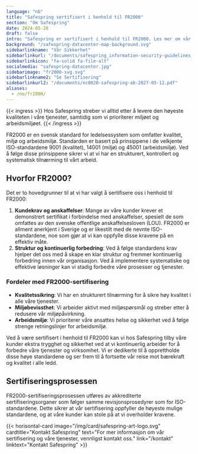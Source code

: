 ```yaml
---
language: "nb"
title: "Safespring sertifisert i henhold til FR2000"
section: "Om Safespring"
date: 2024-05-28
draft: false
intro: "Safespring er sertifisert i henhold til FR2000. Les mer om vår sertifisering og hvordan den gagner våre kunder og vår virksomhet."
background: "/safespring-datacenter-map-background.svg"
sidebarlinkname: "Vår Sikkerhet"
sidebarlinkurl: "/documents/safespring_information-security-guidelines_2024.pdf"
sidebarlinkicon: "fa-solid fa-file-alt"
socialmedia: "safespring-datacenter.jpg"
sidebarimage: "fr2000-svg.svg"
sidebarlinkname2: "Se Sertifisering"
sidebarlinkurl2: "/documents/nc0020-safespring-ab-2027-05-12.pdf"
aliases:
  - /no/fr2000/
---
```


{{< ingress >}}
Hos Safespring streber vi alltid etter å levere den høyeste kvaliteten i våre tjenester, samtidig som vi prioriterer miljøet og arbeidsmiljøet.
{{< /ingress >}}

FR2000 er en svensk standard for ledelsessystem som omfatter kvalitet, miljø og arbeidsmiljø. Standarden er basert på prinsippene i de velkjente ISO-standardene 9001 (kvalitet), 14001 (miljø) og 45001 (arbeidsmiljø). Ved å følge disse prinsippene sikrer vi at vi har en strukturert, kontrollert og systematisk tilnærming til vårt arbeid.

## Hvorfor FR2000?

Det er to hovedgrunner til at vi har valgt å sertifisere oss i henhold til FR2000:

1. **Kundekrav og anskaffelser**: Mange av våre kunder krever et demonstrert sertifikat i forbindelse med anskaffelser, spesielt de som omfattes av den svenske offentlige anskaffelsesloven (LOU). FR2000 er allment anerkjent i Sverige og er likestilt med de nevnte ISO-standardene, noe som gjør at vi kan oppfylle disse kravene på en effektiv måte.
2. **Struktur og kontinuerlig forbedring**: Ved å følge standardens krav hjelper det oss med å skape en klar struktur og fremmer kontinuerlig forbedring innen vår organisasjon. Ved å implementere systematiske og effektive løsninger kan vi stadig forbedre våre prosesser og tjenester.

### Fordeler med FR2000-sertifisering

- **Kvalitetssikring**: Vi har en strukturert tilnærming for å sikre høy kvalitet i alle våre tjenester.
- **Miljøbevissthet**: Vi arbeider aktivt med miljøspørsmål og streber etter å redusere vår miljøpåvirkning.
- **Arbeidsmiljø**: Vi prioriterer våre ansattes helse og sikkerhet ved å følge strenge retningslinjer for arbeidsmiljø.

Ved å være sertifisert i henhold til FR2000 kan vi hos Safespring tilby våre kunder ekstra trygghet og sikkerhet ved at vi kontinuerlig arbeider for å forbedre våre tjenester og virksomhet. Vi er dedikerte til å opprettholde disse høye standardene og ser frem til å fortsette vår reise mot bærekraft og kvalitet i alle ledd.

## Sertifiseringsprosessen

FR2000-sertifiseringsprosessen utføres av akkrediterte sertifiseringsorganer som følger samme revisjonsprosedyrer som for ISO-standardene. Dette sikrer at vår sertifisering oppfyller de høyeste mulige standardene, og at våre kunder kan stole på at vi overholder kravene.

{{< horisontal-card image="/img/card/safespring-art-logo.svg" cardtitle="Kontakt Safespring" text="For mer informasjon om vår sertifisering og våre tjenester, vennligst kontakt oss." link="/kontakt" linktext="Kontakt Safespring" >}}
